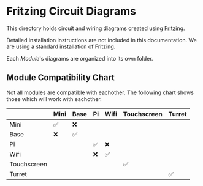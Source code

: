 Fritzing Circuit Diagrams
=========================

This directory holds circuit and wiring diagrams created using [Fritzing]([http://fritzing.org/home/).

Detailed installation instructions are not included in this documentation. We are using a standard installation of Fritzing.

Each _Module_'s diagrams are organized into its own folder.


Module Compatibility Chart
--------------------------
Not all modules are compatible with eachother. The following chart shows those which will work with eachother.

|             | Mini               | Base               | Pi                 | Wifi               | Touchscreen        | Turret             |
|-------------|--------------------|--------------------|--------------------|--------------------|--------------------|--------------------|
| Mini        | :white_check_mark: | :x:                |                    |                    |                    |                    |
| Base        | :x:                | :white_check_mark: |                    |                    |                    |                    |
| Pi          |                    |                    | :white_check_mark: | :x:                |                    |                    |
| Wifi        |                    |                    | :x:                | :white_check_mark: |                    |                    |
| Touchscreen |                    |                    |                    |                    | :white_check_mark: |                    |
| Turret      |                    |                    |                    |                    |                    | :white_check_mark: |